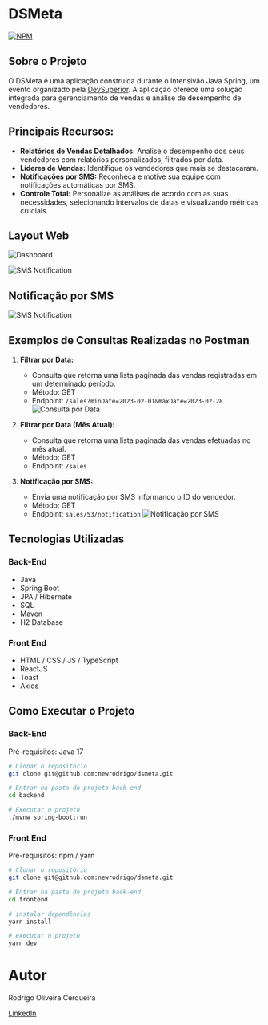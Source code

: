 # DSMeta
[![NPM](https://img.shields.io/npm/l/react)](https://github.com/newrodrigo/dsmeta/blob/main/LICENSE) 

## Sobre o Projeto

O DSMeta é uma aplicação construída durante o Intensivão Java Spring, um evento organizado pela [DevSuperior](https://devsuperior.com.br/). A aplicação oferece uma solução integrada para gerenciamento de vendas e análise de desempenho de vendedores.

## Principais Recursos:

- **Relatórios de Vendas Detalhados:** Analise o desempenho dos seus vendedores com relatórios personalizados, filtrados por data.
- **Líderes de Vendas:** Identifique os vendedores que mais se destacaram.
- **Notificações por SMS:** Reconheça e motive sua equipe com notificações automáticas por SMS.
- **Controle Total:** Personalize as análises de acordo com as suas necessidades, selecionando intervalos de datas e visualizando métricas cruciais.

## Layout Web
![Dashboard](https://github.com/newrodrigo/dsmeta/assets/88519491/07671be8-ec46-4a48-98bb-c5696de4956b)

![SMS Notification](https://github.com/newrodrigo/dsmeta/assets/88519491/26497779-14ca-49fc-8b24-b429e318adc5)

## Notificação por SMS
![SMS Notification](https://github.com/newrodrigo/dsmeta/assets/88519491/978543da-7276-45ad-a8e0-999d03c0366e)

## Exemplos de Consultas Realizadas no Postman

1. **Filtrar por Data:**
   - Consulta que retorna uma lista paginada das vendas registradas em um determinado período.
   - Método: GET
   - Endpoint: `/sales?minDate=2023-02-01&maxDate=2023-02-28`
   ![Consulta por Data](https://github.com/newrodrigo/dsmeta/assets/88519491/0ae3b435-e3fc-4455-9850-7b9abf18ddd6)

2. **Filtrar por Data (Mês Atual):**
   - Consulta que retorna uma lista paginada das vendas efetuadas no mês atual.
   - Método: GET
   - Endpoint: `/sales`

3. **Notificação por SMS:**
   - Envia uma notificação por SMS informando o ID do vendedor.
   - Método: GET
   - Endpoint: `sales/53/notification`
   ![Notificação por SMS](https://github.com/newrodrigo/dsmeta/assets/88519491/f398f6c5-ff15-49fe-af68-ec7220cf7c6d)

## Tecnologias Utilizadas

### Back-End
- Java
- Spring Boot
- JPA / Hibernate
- SQL
- Maven
- H2 Database

### Front End
- HTML / CSS / JS / TypeScript
- ReactJS
- Toast
- Axios

## Como Executar o Projeto

### Back-End
Pré-requisitos: Java 17

```bash
# Clonar o repositório
git clone git@github.com:newrodrigo/dsmeta.git

# Entrar na pasta do projeto back-end
cd backend

# Executar o projeto
./mvnw spring-boot:run
```

### Front End
Pré-requisitos: npm / yarn

```bash
# Clonar o repositório
git clone git@github.com:newrodrigo/dsmeta.git

# Entrar na pasta do projeto back-end
cd frontend

# instalar dependências
yarn install

# executar o projeto
yarn dev
```

# Autor

Rodrigo Oliveira Cerqueira

[LinkedIn](https://www.linkedin.com/in/rodrigooc)

